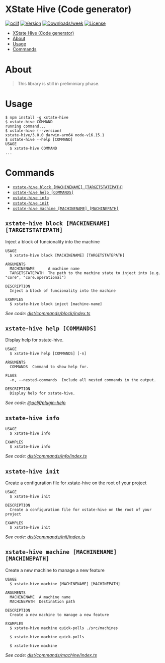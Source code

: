 # XState Hive (Code generator)

[![oclif](https://img.shields.io/badge/cli-oclif-brightgreen.svg)](https://oclif.io)
[![Version](https://img.shields.io/npm/v/xstate-hive)](https://npmjs.org/package/xstate-hive)
[![Downloads/week](https://img.shields.io/npm/dw/xstate-hive)](https://npmjs.org/package/xstate-hive)
[![License](https://img.shields.io/npm/l/xstate-hive)](https://github.com/eransakl/xstate-hive/blob/main/package.json)

<!-- toc -->
* [XState Hive (Code generator)](#xstate-hive-code-generator)
* [About](#about)
* [Usage](#usage)
* [Commands](#commands)
<!-- tocstop -->

# About
> This library is still in preliminiary phase.

# Usage

<!-- usage -->
```sh-session
$ npm install -g xstate-hive
$ xstate-hive COMMAND
running command...
$ xstate-hive (--version)
xstate-hive/3.0.0 darwin-arm64 node-v16.15.1
$ xstate-hive --help [COMMAND]
USAGE
  $ xstate-hive COMMAND
...
```
<!-- usagestop -->

# Commands

<!-- commands -->
* [`xstate-hive block [MACHINENAME] [TARGETSTATEPATH]`](#xstate-hive-block-machinename-targetstatepath)
* [`xstate-hive help [COMMANDS]`](#xstate-hive-help-commands)
* [`xstate-hive info`](#xstate-hive-info)
* [`xstate-hive init`](#xstate-hive-init)
* [`xstate-hive machine [MACHINENAME] [MACHINEPATH]`](#xstate-hive-machine-machinename-machinepath)

## `xstate-hive block [MACHINENAME] [TARGETSTATEPATH]`

Inject a block of funcionality into the machine

```
USAGE
  $ xstate-hive block [MACHINENAME] [TARGETSTATEPATH]

ARGUMENTS
  MACHINENAME      A machine name
  TARGETSTATEPATH  The path to the machine state to inject into (e.g. "core", "core.operational")

DESCRIPTION
  Inject a block of funcionality into the machine

EXAMPLES
  $ xstate-hive block inject [machine-name]
```

_See code: [dist/commands/block/index.ts](https://github.com/eransakal/xstate-hive/blob/v3.0.0/dist/commands/block/index.ts)_

## `xstate-hive help [COMMANDS]`

Display help for xstate-hive.

```
USAGE
  $ xstate-hive help [COMMANDS] [-n]

ARGUMENTS
  COMMANDS  Command to show help for.

FLAGS
  -n, --nested-commands  Include all nested commands in the output.

DESCRIPTION
  Display help for xstate-hive.
```

_See code: [@oclif/plugin-help](https://github.com/oclif/plugin-help/blob/v5.2.9/src/commands/help.ts)_

## `xstate-hive info`

```
USAGE
  $ xstate-hive info

EXAMPLES
  $ xstate-hive info
```

_See code: [dist/commands/info/index.ts](https://github.com/eransakal/xstate-hive/blob/v3.0.0/dist/commands/info/index.ts)_

## `xstate-hive init`

Create a configuration file for xstate-hive on the root of your project

```
USAGE
  $ xstate-hive init

DESCRIPTION
  Create a configuration file for xstate-hive on the root of your project

EXAMPLES
  $ xstate-hive init
```

_See code: [dist/commands/init/index.ts](https://github.com/eransakal/xstate-hive/blob/v3.0.0/dist/commands/init/index.ts)_

## `xstate-hive machine [MACHINENAME] [MACHINEPATH]`

Create a new machine to manage a new feature

```
USAGE
  $ xstate-hive machine [MACHINENAME] [MACHINEPATH]

ARGUMENTS
  MACHINENAME  A machine name
  MACHINEPATH  Destination path

DESCRIPTION
  Create a new machine to manage a new feature

EXAMPLES
  $ xstate-hive machine quick-polls ./src/machines

  $ xstate-hive machine quick-polls

  $ xstate-hive machine
```

_See code: [dist/commands/machine/index.ts](https://github.com/eransakal/xstate-hive/blob/v3.0.0/dist/commands/machine/index.ts)_
<!-- commandsstop -->
